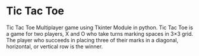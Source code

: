 # Tic Tac Toe
Tic Tac Toe Multiplayer game using Tkinter Module in python. 
Tic Tac Toe is a game for two players, X and O who take turns marking spaces in 3×3 grid. The player who succeeds in placing three of their marks in a diagonal, horizontal, or vertical row is the winner. 
